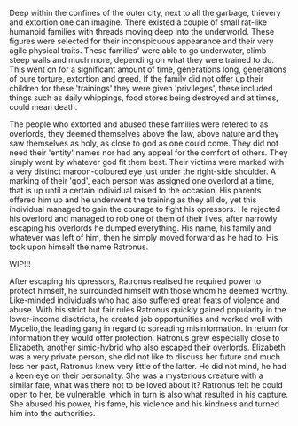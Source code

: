 Deep within the confines of the outer city, next to all the garbage, thievery and extortion one can imagine. There existed a couple of small rat-like humanoid families with threads moving deep into the underworld. These figures were selected for their inconspicuous appearance and their very agile physical traits. These families' were able to go underwater, climb steep walls and much more, depending on what they were trained to do. This went on for a significant amount of time, generations long, generations of pure torture, extortion and greed. If the family did not offer up their children for these 'trainings' they were given 'privileges', these included things such as daily whippings, food stores being destroyed and at times, could mean death.

The people who extorted and abused these families were refered to as overlords, they deemed themselves above the law, above nature and they saw themselves as holy, as close to god as one could come. They did not need their 'entity' names nor had any appeal for the comfort of others. They simply went by whatever god fit them best. Their victims were marked with a very distinct maroon-coloured eye just under the right-side shoulder. A marking of their 'god', each person was assigned one overlord at a time, that is up until a certain individual raised to the occasion. His parents offered him up and he underwent the training as they all do, yet this individual managed to gain the courage to fight his opressors. He rejected his overlord and managed to rob one of them of their lives, after narrowly escaping his overlords he dumped everything. His name, his family and whatever was left of him, then he simply moved forward as he had to. His took upon himself the name Ratronus.

WIP!!!

After escaping his opressors, Ratronus realised he required power to protect himself, he surrounded himself with those whom he deemed worthy. Like-minded individuals who had also suffered great feats of violence and abuse. With his strict but fair rules Ratronus quickly gained popularity in the lower-income disctricts, he created job opportunities and worked well with Mycelio,the leading gang in regard to spreading misinformation. In return for information they would offer protection. Ratronus grew especially close to Elizabeth, another simic-hybrid who also escaped their overlords. Elizabeth was a very private person, she did not like to discuss her future and much less her past, Ratronus knew very little of the latter. He did not mind, he had a keen eye on their personality. She was a mysterious creature with a similar fate, what was there not to be loved about it? Ratronus felt he could open to her, be vulnerable, which in turn is also what resulted in his capture. She abused his power, his fame, his violence and his kindness and turned him into the authorities.